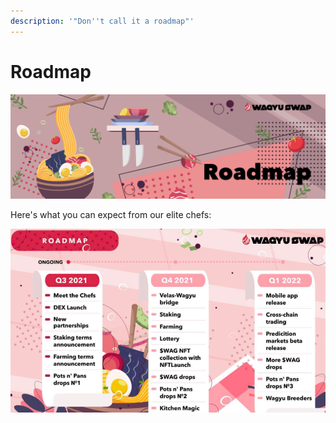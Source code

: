```yaml
---
description: '"Don''t call it a roadmap"'
---
```


# Roadmap

![](.gitbook/assets/11.-roadmap.jpg)

Here's what you can expect from our elite chefs:

![Subject to change to adapt to market conditions.](.gitbook/assets/image%20%281%29.png)

